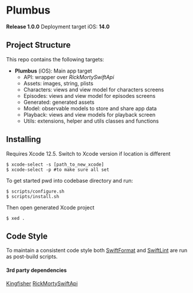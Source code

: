 # Plumbus
**Release 1.0.0**
Deployment target iOS: **14.0**

## Project Structure

This repo contains the following targets:

- **Plumbus** (iOS): Main app target
	- API: wrapper over *RickMortySwiftApi*
	- Assets: images, string, plists
	- Characters: views and view model for characters screens
	- Episodes: views and view model for episodes screens
	- Generated: generated assets
	- Model: observable models to store and share app data
	- Playback: views and view models for playback screen
	- Utils: extensions, helper and utils classes and functions

## Installing
Requires Xcode 12.5.
Switch to Xcode version if location is different
```
$ xcode-select -s [path_to_new_xcode]
$ xcode-select -p #to make sure all set
```

To get started pwd into codebase directory and run:

```
$ scripts/configure.sh
$ scripts/install.sh
```

Then open generated Xcode project
```
$ xed .
```

## Code Style
To maintain a consistent code style both
[SwiftFormat](https://github.com/nicklockwood/SwiftFormat) and [SwiftLint](https://github.com/realm/SwiftLint) are run as post-build scripts.

#### 3rd party dependencies

[Kingfisher](https://github.com/onevcat/Kingfisher)
[RickMortySwiftApi](https://github.com/benjaminbruch/Rick-and-Morty-Swift-API)
